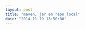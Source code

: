 ```yaml
---
layout: post
title: "maven, jar en repo local"
date: "2014-11-19 13:50:00"
---
```

<script src="http://pastebin.com/embed_js.php?i=YrXURtvN"></script>
